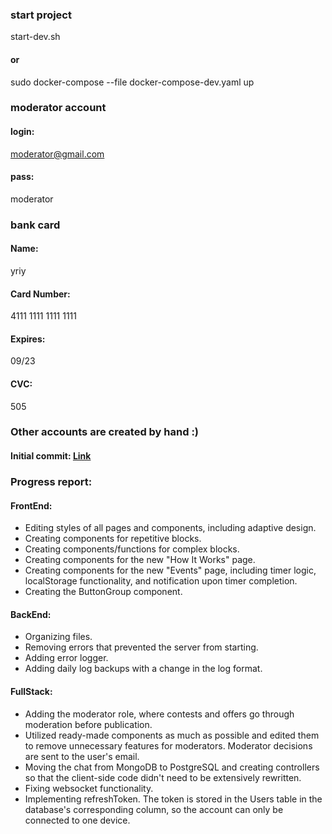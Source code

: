 ### start project
start-dev.sh
#### or
sudo docker-compose --file docker-compose-dev.yaml up
### moderator account
#### login:
moderator@gmail.com
#### pass:
moderator
### bank card
#### Name:
yriy
#### Card Number:
4111 1111 1111 1111
#### Expires:
09/23
#### CVC:
505
### Other accounts are created by hand :)

#### Initial commit: [Link](https://github.com/YurijCroz/YC_squadhelp_exam/tree/a7465087e0518b52f2da840b6b3b024b9bc59244)

### Progress report:
#### FrontEnd:
+ Editing styles of all pages and components, including adaptive design.
+ Creating components for repetitive blocks.
+ Creating components/functions for complex blocks.
+ Creating components for the new "How It Works" page.
+ Creating components for the new "Events" page, including timer logic,
  localStorage functionality, and notification upon timer completion.
+ Creating the ButtonGroup component.
#### BackEnd:
+ Organizing files.
+ Removing errors that prevented the server from starting.
+ Adding error logger.
+ Adding daily log backups with a change in the log format.
#### FullStack:
+ Adding the moderator role, where contests and offers go through
  moderation before publication.
+ Utilized ready-made components as much as possible and edited them
  to remove unnecessary features for moderators.
  Moderator decisions are sent to the user's email.
+ Moving the chat from MongoDB to PostgreSQL and creating controllers
  so that the client-side code didn't need to be extensively rewritten.
+ Fixing websocket functionality.
+ Implementing refreshToken. The token is stored in the Users table
  in the database's corresponding column, so the account can only
  be connected to one device.
